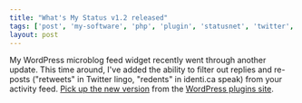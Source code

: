 ```yaml
---
title: "What's My Status v1.2 released"
tags: ['post', 'my-software', 'php', 'plugin', 'statusnet', 'twitter', 'wordpress']
layout: post
---
```


My WordPress microblog feed widget recently went through another update.
This time around, I've added the ability to filter out replies and
re-posts ("retweets" in Twitter lingo, "redents" in identi.ca speak)
from your activity feed. [Pick up the new
version](https://wordpress.org/extend/whats-my-status/) from the
[WordPress plugins site](https://wordpress.org/plugins/).
